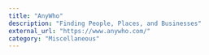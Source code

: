 ```yaml
---
title: "AnyWho"
description: "Finding People, Places, and Businesses"
external_url: "https://www.anywho.com/"
category: "Miscellaneous"
---
```

